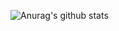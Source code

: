 ![Anurag's github stats](https://github-readme-stats.vercel.app/api?username=RH.BanYeoul&show_icons=true&theme=synthwave&)
